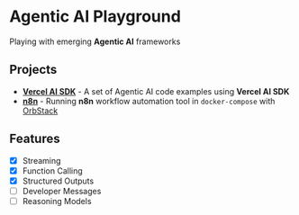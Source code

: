 # Agentic AI Playground

Playing with emerging **Agentic AI** frameworks

## Projects

- **[Vercel AI SDK](./docs/ai-sdk.md)** - A set of Agentic AI code examples using **Vercel AI SDK**
- **[n8n](./docs/n8n.md)** - Running **n8n** workflow automation tool in `docker-compose` with [OrbStack](https://docs.orbstack.dev/docker/domains)

## Features

- [x] Streaming
- [x] Function Calling
- [x] Structured Outputs
- [ ] Developer Messages
- [ ] Reasoning Models
